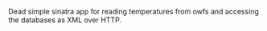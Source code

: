 Dead simple sinatra app for reading temperatures from owfs and accessing the databases as XML over HTTP.

